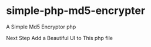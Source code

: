 # simple-php-md5-encrypter

A Simple Md5 Encryptor php

Next Step
Add a Beautiful UI to This php file

